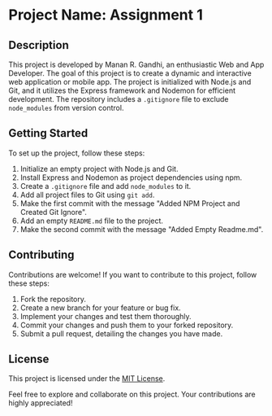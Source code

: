 # Project Name: Assignment 1

## Description
This project is developed by Manan R. Gandhi, an enthusiastic Web and App Developer. The goal of this project is to create a dynamic and interactive web application or mobile app. The project is initialized with Node.js and Git, and it utilizes the Express framework and Nodemon for efficient development. The repository includes a `.gitignore` file to exclude `node_modules` from version control. 

## Getting Started
To set up the project, follow these steps:
1. Initialize an empty project with Node.js and Git.
2. Install Express and Nodemon as project dependencies using npm.
3. Create a `.gitignore` file and add `node_modules` to it.
4. Add all project files to Git using `git add`.
5. Make the first commit with the message "Added NPM Project and Created Git Ignore".
6. Add an empty `README.md` file to the project.
7. Make the second commit with the message "Added Empty Readme.md".

## Contributing
Contributions are welcome! If you want to contribute to this project, follow these steps:
1. Fork the repository.
2. Create a new branch for your feature or bug fix.
3. Implement your changes and test them thoroughly.
4. Commit your changes and push them to your forked repository.
5. Submit a pull request, detailing the changes you have made.

## License
This project is licensed under the [MIT License](LICENSE).

Feel free to explore and collaborate on this project. Your contributions are highly appreciated!